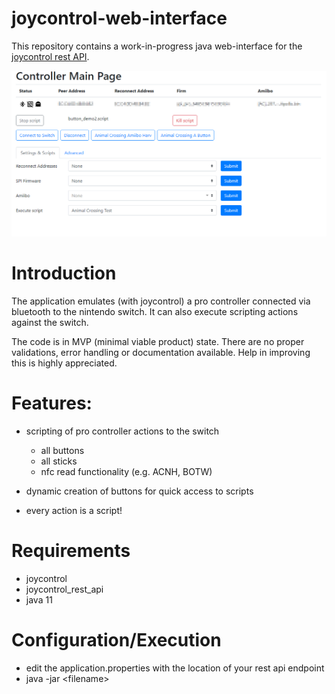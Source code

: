 # joycontrol-web-interface

This repository contains a work-in-progress java web-interface for the [joycontrol rest API](https://github.com/choss/joycontrol_rest_api).

![screenshot](/doc/webclient.png?raw=true)

# Introduction

The application emulates (with joycontrol) a pro controller connected via bluetooth to the nintendo switch. It can also execute scripting actions against the switch.

The code is in MVP (minimal viable product) state. There are no proper validations, error handling or documentation available. Help in improving this is highly appreciated.

# Features:
- scripting of pro controller actions to the switch
  - all buttons
  - all sticks
  - nfc read functionality (e.g. ACNH, BOTW)

- dynamic creation of buttons for quick access to scripts
- every action is a script!

# Requirements
- joycontrol
- joycontrol_rest_api
- java 11

# Configuration/Execution
- edit the application.properties with the location of your rest api endpoint
- java -jar \<filename\>
